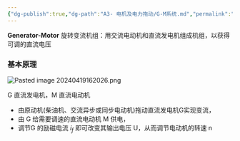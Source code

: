 ```yaml
---
{"dg-publish":true,"dg-path":"A3- 电机及电力拖动/G-M系统.md","permalink":"/A3- 电机及电力拖动/G-M系统/","dgPassFrontmatter":true,"noteIcon":"","created":"2024-05-21T15:20:27.000+08:00","updated":"2025-05-12T12:50:49.000+08:00"}
---
```


**Generator-Motor**
旋转变流机组：用交流电动机和直流发电机组成机组，以获得可调的直流电压
### 基本原理
![Pasted image 20240419162026.png](/img/user/Functional%20files/Photo%20Resources/Pasted%20image%2020240419162026.png)

G 直流发电机，M 直流电动机

- 由原动机(柴油机、交流异步或同步电动机)拖动直流发电机G实现变流，
- 由 G 给需要调速的直流电动机 M 供电，
- 调节G 的励磁电流 $i_{f}$ 即可改变其输出电压 U，从而调节电动机的转速 n 


